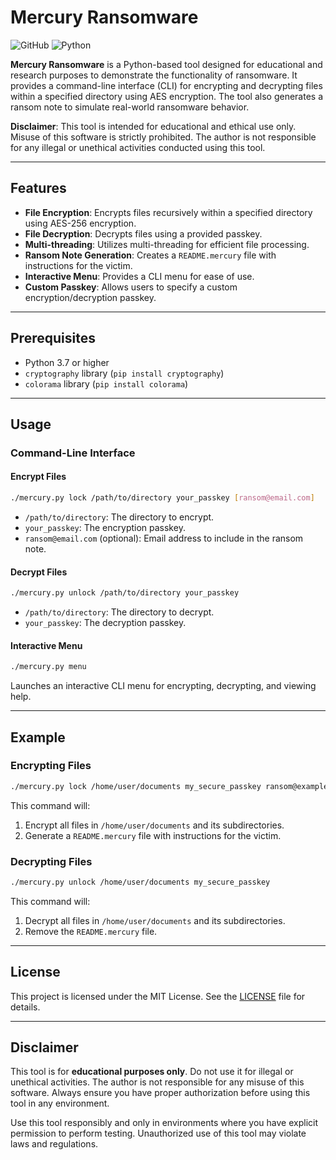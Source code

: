 # Mercury Ransomware

![GitHub](https://img.shields.io/badge/license-MIT-blue.svg)
![Python](https://img.shields.io/badge/python-3.7%2B-blue)

**Mercury Ransomware** is a Python-based tool designed for educational and research purposes to demonstrate the functionality of ransomware. It provides a command-line interface (CLI) for encrypting and decrypting files within a specified directory using AES encryption. The tool also generates a ransom note to simulate real-world ransomware behavior.

**Disclaimer**: This tool is intended for educational and ethical use only. Misuse of this software is strictly prohibited. The author is not responsible for any illegal or unethical activities conducted using this tool.

---

## Features

- **File Encryption**: Encrypts files recursively within a specified directory using AES-256 encryption.
- **File Decryption**: Decrypts files using a provided passkey.
- **Multi-threading**: Utilizes multi-threading for efficient file processing.
- **Ransom Note Generation**: Creates a `README.mercury` file with instructions for the victim.
- **Interactive Menu**: Provides a CLI menu for ease of use.
- **Custom Passkey**: Allows users to specify a custom encryption/decryption passkey.

---

## Prerequisites

- Python 3.7 or higher
- `cryptography` library (`pip install cryptography`)
- `colorama` library (`pip install colorama`)

---

## Usage

### Command-Line Interface

#### Encrypt Files
```bash
./mercury.py lock /path/to/directory your_passkey [ransom@email.com]
```
- `/path/to/directory`: The directory to encrypt.
- `your_passkey`: The encryption passkey.
- `ransom@email.com` (optional): Email address to include in the ransom note.

#### Decrypt Files
```bash
./mercury.py unlock /path/to/directory your_passkey
```
- `/path/to/directory`: The directory to decrypt.
- `your_passkey`: The decryption passkey.

#### Interactive Menu
```bash
./mercury.py menu
```
Launches an interactive CLI menu for encrypting, decrypting, and viewing help.

---

## Example

### Encrypting Files
```bash
./mercury.py lock /home/user/documents my_secure_passkey ransom@example.com
```
This command will:
1. Encrypt all files in `/home/user/documents` and its subdirectories.
2. Generate a `README.mercury` file with instructions for the victim.

### Decrypting Files
```bash
./mercury.py unlock /home/user/documents my_secure_passkey
```
This command will:
1. Decrypt all files in `/home/user/documents` and its subdirectories.
2. Remove the `README.mercury` file.

---

## License

This project is licensed under the MIT License. See the [LICENSE](LICENSE) file for details.

---

## Disclaimer

This tool is for **educational purposes only**. Do not use it for illegal or unethical activities. The author is not responsible for any misuse of this software. Always ensure you have proper authorization before using this tool in any environment.

Use this tool responsibly and only in environments where you have explicit permission to perform testing. Unauthorized use of this tool may violate laws and regulations.
